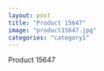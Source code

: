 ```yaml
---
layout: post
title: "Product 15647"
image: "product15647.jpg"
categories: "category1"
---
```

Product 15647
